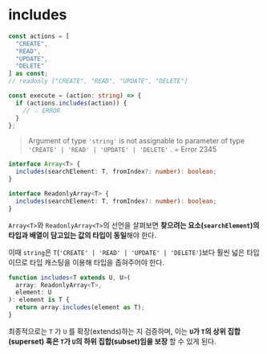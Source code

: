 # includes

```typescript
const actions = [
  "CREATE",
  "READ",
  "UPDATE",
  "DELETE"
] as const;
// readonly ["CREATE", "READ", "UPDATE", "DELETE"]

const execute = (action: string) => {
  if (actions.includes(action)) {
    // 💥 ERROR
  }
};
```

> Argument of type `'string'` is not assignable to parameter of type `'CREATE' | 'READ' | 'UPDATE' | 'DELETE'` . = Error 2345

```typescript
interface Array<T> {
  includes(searchElement: T, fromIndex?: number): boolean;
}

interface ReadonlyArray<T> {
  includes(searchElement: T, fromIndex?: number): boolean;
}
```

`Array<T>`와 `ReadonlyArray<T>`의 선언을 살펴보면 **찾으려는 요소(`searchElement`)의 타입과 배열이 담고있는 값의 타입이 동일**해야 한다.

이때 `string`은 `T`(`'CREATE' | 'READ' | 'UPDATE' | 'DELETE'`)보다 훨씬 넓은 타입이므로 타입 캐스팅을 이용해 타입을 좁혀주어야 한다.

```typescript
function includes<T extends U, U>(
  array: ReadonlyArray<T>,
  element: U
): element is T {
  return array.includes(element as T);
}
```

최종적으로는 `T` 가 `U` 를 확장(extends)하는 지 검증하며, 이는 **`U`가 `T`의 상위 집합(superset) 혹은 `T`가 `U`의 하위 집합(subset)임을 보장** 할 수 있게 된다.
